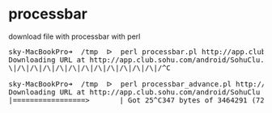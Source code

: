 processbar
==========

download file with processbar with perl

<pre>
sky-MacBookPro➜  /tmp  ᐅ  perl processbar.pl http://app.club.sohu.com/android/SohuClub-bbs-btn.apk
Downloading URL at http://app.club.sohu.com/android/SohuClu...
\|/\|/\|/\|/\|/\|/\|/\|/\|/\|/\|/\|/^C

sky-MacBookPro➜  /tmp  ᐅ  perl processbar_advance.pl http://app.club.sohu.com/android/SohuClub-bbs-btn.apk
Downloading URL at http://app.club.sohu.com/android/SohuClu ...
|=================>       | Got 25^C347 bytes of 3464291 (72.49%)
</pre>
